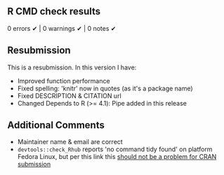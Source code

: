 ## R CMD check results

0 errors ✔ | 0 warnings ✔ | 0 notes ✔

## Resubmission
This is a resubmission. In this version I have:

* Improved function performance
* Fixed spelling: 'knitr' now in quotes (as it's a package name)
* Fixed DESCRIPTION & CITATION url
* Changed Depends to R (>= 4.1): Pipe added in this release

## Additional Comments

* Maintainer name & email are correct
* `devtools::check_Rhub` reports 'no command tidy found' on platform Fedora Linux, but per this link this [should not be a problem for CRAN submission](https://stackoverflow.com/questions/74857062/rhub-cran-check-keeps-giving-html-note-on-fedora-test-no-command-tidy-found)
